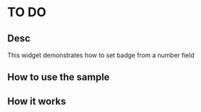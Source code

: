 # TO DO

## Desc

This widget demonstrates how to set badge from a number field

## How to use the sample

## How it works
